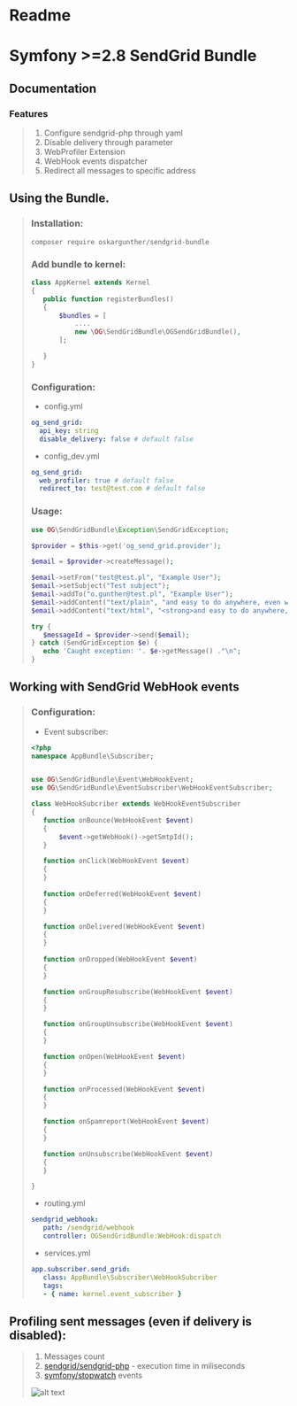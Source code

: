 # Readme
# Symfony >=2.8 SendGrid Bundle
## Documentation


### Features
>1. Configure sendgrid-php through yaml
>2. Disable delivery through parameter
>3. WebProfiler Extension
>4. WebHook events dispatcher
>5. Redirect all messages to specific address

## Using the Bundle.

>### Installation:
>```
>composer require oskargunther/sendgrid-bundle
>```
>
>    
>    
>### Add bundle to kernel:
>
>```php
>class AppKernel extends Kernel
>{
>    public function registerBundles()
>    {
>        $bundles = [
>            ....
>            new \OG\SendGridBundle\OGSendGridBundle(),
>        ];
>
>    }
>}
>```
>
>### Configuration:
>
>- config.yml
>```yaml
>og_send_grid:
>   api_key: string
>   disable_delivery: false # default false
>```
>
>- config_dev.yml
>```yaml
>og_send_grid:
>   web_profiler: true # default false
>   redirect_to: test@test.com # default false
>```
>
>### Usage:
>
>```php
>use OG\SendGridBundle\Exception\SendGridException;
>
>$provider = $this->get('og_send_grid.provider');
>
>$email = $provider->createMessage();
>
>$email->setFrom("test@test.pl", "Example User");
>$email->setSubject("Test subject");
>$email->addTo("o.gunther@test.pl", "Example User");
>$email->addContent("text/plain", "and easy to do anywhere, even with PHP");
>$email->addContent("text/html", "<strong>and easy to do anywhere, even with >PHP</strong>");
>
>try {
>    $messageId = $provider->send($email);
>} catch (SendGridException $e) {
>    echo 'Caught exception: '. $e->getMessage() ."\n";
>}
>```

## Working with SendGrid WebHook events

>### Configuration:
>
>- Event subscriber:
>
>```php
><?php
>namespace AppBundle\Subscriber;
>
>
>use OG\SendGridBundle\Event\WebHookEvent;
>use OG\SendGridBundle\EventSubscriber\WebHookEventSubscriber;
>
>class WebHookSubcriber extends WebHookEventSubscriber
>{
>    function onBounce(WebHookEvent $event)
>    {
>        $event->getWebHook()->getSmtpId();
>    }
>
>    function onClick(WebHookEvent $event)
>    {
>    }
>    
>    function onDeferred(WebHookEvent $event)
>    {
>    }
>
>    function onDelivered(WebHookEvent $event)
>    {
>    }
>    
>    function onDropped(WebHookEvent $event)
>    {
>    }
>
>    function onGroupResubscribe(WebHookEvent $event)
>    {
>    }
>
>    function onGroupUnsubscribe(WebHookEvent $event)
>    {
>    }
>
>    function onOpen(WebHookEvent $event)
>    {
>    }
>
>    function onProcessed(WebHookEvent $event)
>    {
>    }
>
>    function onSpamreport(WebHookEvent $event)
>    {
>    }
>
>    function onUnsubscribe(WebHookEvent $event)
>    {
>    }
>
>}
>```
>
>- routing.yml
>
>```yaml
>sendgrid_webhook:
>    path: /sendgrid/webhook
>    controller: OGSendGridBundle:WebHook:dispatch
>```
>
>- services.yml
>
>```yaml
>app.subscriber.send_grid:
>    class: AppBundle\Subscriber\WebHookSubcriber
>    tags:
>    - { name: kernel.event_subscriber }
>```

## Profiling sent messages (even if delivery is disabled):

>1. Messages count
>2. [sendgrid/sendgrid-php](https://github.com/sendgrid/sendgrid-php) - execution time in miliseconds
>3. [symfony/stopwatch](https://github.com/symfony/stopwatch) events
>
>![alt text](https://oskargunther.github.io/sendgrid-bundle/Doc/profiler.png)